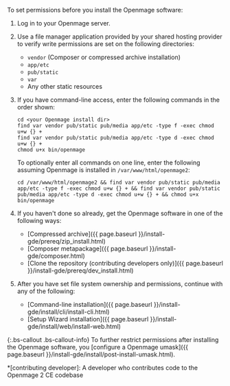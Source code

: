 To set permissions before you install the Openmage software:

1.	Log in to your Openmage server.
2.	Use a file manager application provided by your shared hosting provider to verify write permissions are set on the following directories:

	*	`vendor` (Composer or compressed archive installation)
	*	`app/etc`
	*	`pub/static`
	*	`var`
	*	Any other static resources

2.	If you have command-line access, enter the following commands in the order shown:

		cd <your Openmage install dir>
		find var vendor pub/static pub/media app/etc -type f -exec chmod u+w {} +
		find var vendor pub/static pub/media app/etc -type d -exec chmod u+w {} +
		chmod u+x bin/openmage

	To optionally enter all commands on one line, enter the following assuming Openmage is installed in `/var/www/html/openmage2`:

		cd /var/www/html/openmage2 && find var vendor pub/static pub/media app/etc -type f -exec chmod u+w {} + && find var vendor pub/static pub/media app/etc -type d -exec chmod u+w {} + && chmod u+x bin/openmage
3.	If you haven't done so already, get the Openmage software in one of the following ways:

	*	[Compressed archive]({{ page.baseurl }}/install-gde/prereq/zip_install.html)
	*	[Composer metapackage]({{ page.baseurl }}/install-gde/composer.html)
	*	[Clone the repository (contributing developers only)]({{ page.baseurl }}/install-gde/prereq/dev_install.html)
4.	After you have set file system ownership and permissions, continue with any of the following:

	*	[Command-line installation]({{ page.baseurl }}/install-gde/install/cli/install-cli.html)
	*	[Setup Wizard installation]({{ page.baseurl }}/install-gde/install/web/install-web.html)

{:.bs-callout .bs-callout-info}
To further restrict permissions after installing the Openmage software, you [configure a Openmage umask]({{ page.baseurl }}/install-gde/install/post-install-umask.html).


*[contributing developer]: A developer who contributes code to the Openmage 2 CE codebase
